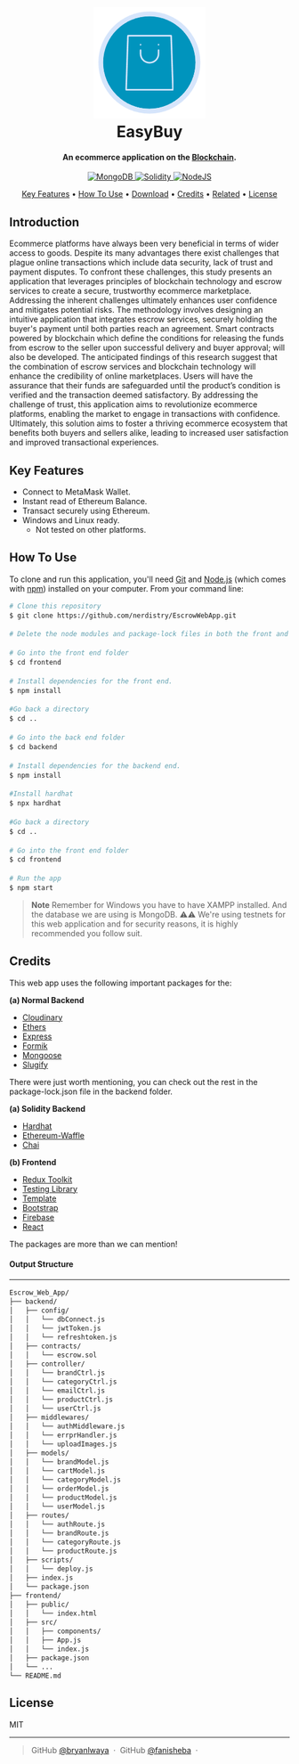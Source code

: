 <h1 align="center">
  <br>
  <a href="http://localhost"><img src="./frontend/public/logo192.png" alt="EasyBuy" width="200"></a>
  <br>
  EasyBuy
  <br>
</h1>

<h4 align="center">An ecommerce application on the <a href="https://www.euromoney.com/learning/blockchain-explained/what-is-blockchain" target="_blank">Blockchain</a>.</h4>

<p align="center">
  <a href="https://www.mongodb.com/">
    <img src="https://img.shields.io/badge/MongoDB-%234ea94b.svg?style=for-the-badge&logo=mongodb&logoColor=white"
         alt="MongoDB">
  </a>    
  <a href="https://soliditylang.org/">
      <img src="https://img.shields.io/badge/Solidity-%23363636.svg?style=for-the-badge&logo=solidity&logoColor=white" alt="Solidity">
  </a>
  
  <a href="https://nodejs.org/en">
      <img src="https://img.shields.io/badge/node.js-6DA55F?style=for-the-badge&logo=node.js&logoColor=white" alt="NodeJS">
  </a>

</p>

<p align="center">
  <a href="#key-features">Key Features</a> •
  <a href="#how-to-use">How To Use</a> •
  <a href="#download">Download</a> •
  <a href="#credits">Credits</a> •
  <a href="#related">Related</a> •
  <a href="#license">License</a>
</p>

<!-- ![screenshot](https://raw.githubusercontent.com/amitmerchant1990/electron-markdownify/master/app/img/markdownify.gif) -->

## Introduction
Ecommerce platforms have always been very beneficial in terms of wider access to goods. 
Despite its many advantages there exist challenges that plague online transactions which include 
data security, lack of trust and payment disputes. To confront these challenges, this study 
presents an application that leverages principles of blockchain technology and escrow services to 
create a secure, trustworthy ecommerce marketplace. Addressing the inherent challenges 
ultimately enhances user confidence and mitigates potential risks. The methodology involves 
designing an intuitive application that integrates escrow services, securely holding the buyer's 
payment until both parties reach an agreement. Smart contracts powered by blockchain which 
define the conditions for releasing the funds from escrow to the seller upon successful delivery 
and buyer approval; will also be developed. The anticipated findings of this research suggest that 
the combination of escrow services and blockchain technology will enhance the credibility of 
online marketplaces. Users will have the assurance that their funds are safeguarded until the 
product’s condition is verified and the transaction deemed satisfactory. By addressing the 
challenge of trust, this application aims to revolutionize ecommerce platforms, enabling the 
market to engage in transactions with confidence. Ultimately, this solution aims to foster a 
thriving ecommerce ecosystem that benefits both buyers and sellers alike, leading to increased 
user satisfaction and improved transactional experiences.



## Key Features

- Connect to MetaMask Wallet.
- Instant read of Ethereum Balance.
- Transact securely using Ethereum.
- Windows and Linux ready.
    - Not tested on other platforms.


## How To Use

To clone and run this application, you'll need [Git](https://git-scm.com) and [Node.js](https://nodejs.org/en/download/) (which comes with [npm](http://npmjs.com)) installed on your computer. From your command line:

```bash
# Clone this repository
$ git clone https://github.com/nerdistry/EscrowWebApp.git 

# Delete the node modules and package-lock files in both the front and back end folders.

# Go into the front end folder
$ cd frontend

# Install dependencies for the front end.
$ npm install

#Go back a directory
$ cd ..

# Go into the back end folder
$ cd backend

# Install dependencies for the backend end.
$ npm install

#Install hardhat
$ npx hardhat

#Go back a directory
$ cd ..

# Go into the front end folder
$ cd frontend

# Run the app
$ npm start

```

> **Note**
> Remember for Windows you have to have XAMPP installed. And the database we are using is MongoDB.
> ⚠️⚠️ We're using testnets for this web application and for security reasons, it is highly recommended you follow suit. 
>
<!-- > If you're stuck breathe in-out then check the above gif. -->


## Credits

This web app uses the following important packages for the:

**(a) Normal Backend**
- [Cloudinary](https://cloudinary.com/)
- [Ethers](https://www.npmjs.com/package/ethers)
- [Express](https://www.npmjs.com/package/express)
- [Formik](https://formik.org/docs/overview)
- [Mongoose](https://www.npmjs.com/package/mongoose)
- [Slugify](https://www.npmjs.com/package/slugify)

There were just worth mentioning, you can check out the rest in the package-lock.json file in the backend folder.

**(a) Solidity Backend**
- [Hardhat](https://hardhat.org/hardhat-runner/docs/getting-started)
- [Ethereum-Waffle](https://ethereum-waffle.readthedocs.io/en/latest/)
- [Chai](https://ethereum-waffle.readthedocs.io/en/latest/)


**(b) Frontend**
- [Redux Toolkit](https://redux-toolkit.js.org/)
- [Testing Library](https://www.npmjs.com/package/@testing-library/react)
- [Template](https://adminlte.io/)
- [Bootstrap](https://getbootstrap.com/)
- [Firebase](https://firebase.google.com/)
- [React](https://reactnative.dev/)

The packages are more than we can mention!

#### Output Structure
---

```shell
Escrow_Web_App/
├── backend/
│   ├── config/
│   │   └── dbConnect.js
│   │   └── jwtToken.js
│   │   └── refreshtoken.js
│   ├── contracts/
│   │   └── escrow.sol
│   ├── controller/
│   │   └── brandCtrl.js
│   │   └── categoryCtrl.js
│   │   └── emailCtrl.js
│   │   └── productCtrl.js
│   │   └── userCtrl.js
│   ├── middlewares/
│   │   └── authMiddleware.js
│   │   └── errprHandler.js
│   │   └── uploadImages.js
│   ├── models/
│   │   └── brandModel.js
│   │   └── cartModel.js
│   │   └── categoryModel.js
│   │   └── orderModel.js
│   │   └── productModel.js
│   │   └── userModel.js
│   ├── routes/
│   │   └── authRoute.js
│   │   └── brandRoute.js
│   │   └── categoryRoute.js
│   │   └── productRoute.js
│   ├── scripts/
│   │   └── deploy.js
│   ├── index.js
│   └── package.json
├── frontend/
│   ├── public/
│   │   └── index.html
│   ├── src/
│   │   ├── components/
│   │   ├── App.js
│   │   └── index.js
│   ├── package.json
│   └── ...
└── README.md

```

## License

MIT

---

> GitHub [@bryanlwaya](https://github.com/BryanLwaya) &nbsp;&middot;&nbsp;
> GitHub [@fanisheba](https://github.com/nerdistry) &nbsp;&middot;&nbsp;
